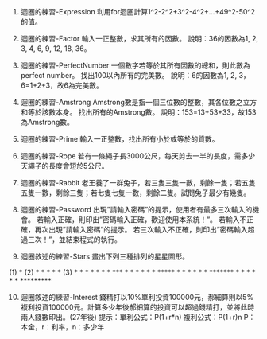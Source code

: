 1.	迴圏的練習-Expression
利用for迴圏計算1^2-2^2+3^2-4^2+…+49^2-50^2的值。

2.	迴圏的練習-Factor
輸入一正整數，求其所有的因數。
說明：36的因數為1, 2, 3, 4, 6, 9, 12, 18, 36。

3.	迴圏的練習-PerfectNumber
一個數字若等於其所有因數的總和，則此數為perfect number。
找出100以內所有的完美數。
說明：6的因數為1, 2, 3，6=1+2+3，故6為完美數。

4.	迴圏的練習-Amstrong
Amstrong數是指一個三位數的整數，其各位數之立方和等於該數本身。
找出所有的Amstrong數。
說明：153=13+53+33，故153為Amstrong數。

5.	迴圈的練習-Prime
輸入一正整數，找出所有小於或等於的質數。

6.	迴圏的練習-Rope
若有一條繩子長3000公尺，每天剪去一半的長度，需多少天繩子的長度會短於5公尺。

7.	迴圏的練習-Rabbit
老王養了一群兔子，若三隻三隻一數，剩餘一隻；若五隻五隻一數，剩餘三隻；若七隻七隻一數，剩餘二隻。試問兔子最少有幾隻。

8.	迴圏的練習-Password
出現”請輸入密碼”的提示，使用者有最多三次輸入的機會。
若輸入正確，則印出”密碼輸入正確，歡迎使用本系統！”。
若輸入不正確，再次出現”請輸入密碼”的提示。
若三次輸入不正確，則印出”密碼輸入超過三次！”，並結束程式的執行。

9.	迴圈敘述的練習-Stars
   畫出下列三種排列的星星圖形。

 (1)	*         (2)   * * * * *    (3)  	  *
          	* *              * * * *           ***
          	* * *              * * *          *****
          	* * * *              * *         *******
          	* * * * *              *        *********

10.	迴圈敘述的練習-Interest
錢精打以10%單利投資100000元，郝細算則以5%複利投資100000元。計算多少年後郝細算的投資可以超過錢精打，並將此時兩人錢數印出。(27年後)
提示：單利公式：P(1+r*n)    複利公式：P(1+r)n
P：本金，r：利率，n：多少年

